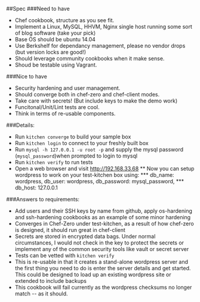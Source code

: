 ##Spec
###Need to have
  * Chef cookbook, structure as you see fit.
  * Implement a Linux, MySQL, HHVM, Nginx single host running some sort of blog software (take your pick)
  * Base OS should be ubuntu 14.04
  * Use Berkshelf for dependancy management, please no vendor drops (but version locks are good!)
  * Should leverage community cookbooks when it make sense.
  * Shoud be testable using Vagrant.
 
###Nice to have
  * Security hardening and user management.
  * Should converge both in chef-zero and chef-client modes.
  * Take care with secrets! (But include keys to make the demo work)
  * Funcitonal/Unit/Lint tests are cool.
  * Think in terms of re-usable components.

###Details:
  * Run `kitchen converge` to build your sample box
  * Run `kitchen login` to connect to your freshly built box
  * Run `mysql -h 127.0.0.1 -u root -p` and supply the mysql password (`mysql_password`)when prompted to login to mysql
  * Run `kitchen verify` to run tests
  * Open a web browser and visit http://192.168.33.68
  ** Now you can setup wordpress to work on your test-kitchen box using:
  *** db_name: wordpress, db_user: wordpress, db_password: mysql_password,
  *** db_host: 127.0.0.1

###Answers to requirements:
  * Add users and their SSH keys by name from github, apply os-hardening and ssh-hardening cookbooks as an example of some minor hardening
  * Converges in Chef-Zero under test-kitchen, as a result of how chef-zero is designed, it should run great in chef-client
  * Secrets are stored in encrypted data bags.  Under normal circumstances, I would not check in the key to protect the secrets or implement any of the common security tools like vault or secret server
  * Tests can be vetted with `kitchen verify`
  * This is re-usable in that it creates a stand-alone wordpress server and the first thing you need to do is enter the server details and get started.  This could be designed to load up an existing wordpress site or extended to include backups
  * This cookbook will fail currently as the wordpress checksums no longer match -- as it should.
  
